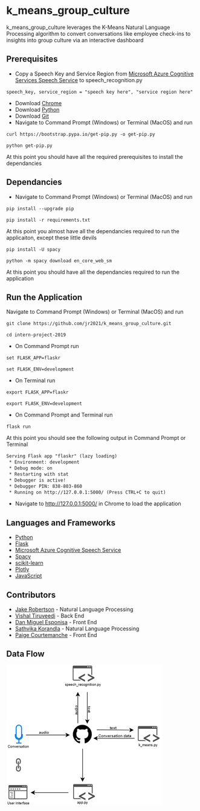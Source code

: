 # k_means_group_culture

k_means_group_culture leverages the K-Means Natural Language Processing algorithm to convert conversations like employee check-ins to insights into group culture via an interactive dashboard

## Prerequisites

* Copy a Speech Key and Service Region from [Microsoft Azure Cognitive Services Speech Service](https://docs.microsoft.com/en-us/azure/cognitive-services/Speech-Service/) to speech_recognition.py 

```
speech_key, service_region = "speech key here", "service region here"
```

* Download [Chrome](https://www.google.com/chrome/b/)
* Download [Python](https://www.python.org/downloads/)
* Download [Git](https://git-scm.com/download/win)
* Navigate to Command Prompt (Windows) or Terminal (MacOS) and run
```
curl https://bootstrap.pypa.io/get-pip.py -o get-pip.py
```
```
python get-pip.py
```

At this point you should have all the required prerequisites to install the dependancies

## Dependancies

* Navigate to Command Prompt (Windows) or Terminal (MacOS) and run

```
pip install --upgrade pip
```
```
pip install -r requirements.txt
```

At this point you almost have all the dependancies required to run the applicaiton, except these little devils

```
pip install -U spacy
```
```
python -m spacy download en_core_web_sm
```

At this point you should have all the dependancies required to run the application

## Run the Application

Navigate to Command Prompt (Windows) or Terminal (MacOS) and run

```
git clone https://github.com/jr2021/k_means_group_culture.git
```

```
cd intern-project-2019
```

* On Command Prompt run

```
set FLASK_APP=flaskr
```
```
set FLASK_ENV=development
```

* On Terminal run

```
export FLASK_APP=flaskr
```
```
export FLASK_ENV=development
```

* On Command Prompt and Terminal run

```
flask run
```

At this point you should see the following output in Command Prompt or Terminal

```
Serving Flask app "flaskr" (lazy loading)
 * Environment: development
 * Debug mode: on
 * Restarting with stat
 * Debugger is active!
 * Debugger PIN: 838-803-860
 * Running on http://127.0.0.1:5000/ (Press CTRL+C to quit)
```

* Navigate to http://127.0.0.1:5000/ in Chrome to load the application

## Languages and Frameworks

* [Python](https://www.python.org/)
* [Flask](https://flask.palletsprojects.com/en/1.1.x/)
* [Microsoft Azure Cognitive Speech Service](https://docs.microsoft.com/en-us/azure/cognitive-services/Speech-Service/)
* [Spacy](https://spacy.io/)
* [scikit-learn](https://scikit-learn.org/stable/)
* [Plotly](https://plot.ly/python/)
* [JavaScript](https://www.javascript.com/)

## Contributors

* [Jake Robertson](https://www.linkedin.com/in/jr2021/) - Natural Language Processing
* [Vishal Tiruveedi](https://www.linkedin.com/in/vishaltiruveedi/) - Back End
* [Dan Miguel Esponisa](https://www.linkedin.com/in/dan-miguel-espinosa-98265267) - Front End
* [Sathvika Korandla](https://www.linkedin.com/in/sathvika-korandla123/) - Natural Language Processing
* [Paige Courtemanche](https://www.linkedin.com/in/paige-courtemanche-634583188) - Front End

## Data Flow

![Pipeline](Pipeline.png)
